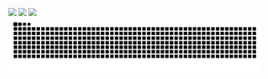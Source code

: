 ![](http://github-profile-summary-cards.vercel.app/api/cards/profile-details?username=LapisDoor&theme=dark)
![](http://github-profile-summary-cards.vercel.app/api/cards/stats?username=LapisDoor&theme=dark) ![](http://github-profile-summary-cards.vercel.app/api/cards/repos-per-language?username=LapisDoor&theme=dark)
![](https://raw.githubusercontent.com/LapisDoor/LapisDoor/output/github-contribution-grid-snake.svg)
